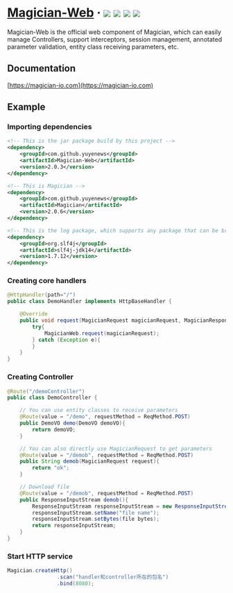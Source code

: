 <h1> 
    <a href="https://magician-io.com">Magician-Web</a> ·
    <img src="https://img.shields.io/badge/licenes-MIT-brightgreen.svg"/>
    <img src="https://img.shields.io/badge/jdk-11+-brightgreen.svg"/>
    <img src="https://img.shields.io/badge/maven-3.5.4+-brightgreen.svg"/>
    <img src="https://img.shields.io/badge/release-master-brightgreen.svg"/>
</h1>

Magician-Web is the official web component of Magician, which can easily manage Controllers, support interceptors, session management, annotated parameter validation, entity class receiving parameters, etc.

## Documentation

[https://magician-io.com](https://magician-io.com)

## Example

### Importing dependencies

```xml
<!-- This is the jar package build by this project -->
<dependency>
    <groupId>com.github.yuyenews</groupId>
    <artifactId>Magician-Web</artifactId>
    <version>2.0.3</version>
</dependency>

<!-- This is Magician -->
<dependency>
    <groupId>com.github.yuyenews</groupId>
    <artifactId>Magician</artifactId>
    <version>2.0.6</version>
</dependency>

<!-- This is the log package, which supports any package that can be bridged with slf4j -->
<dependency>
    <groupId>org.slf4j</groupId>
    <artifactId>slf4j-jdk14</artifactId>
    <version>1.7.12</version>
</dependency>
```

### Creating core handlers

```java
@HttpHandler(path="/")
public class DemoHandler implements HttpBaseHandler {

    @Override
    public void request(MagicianRequest magicianRequest, MagicianResponse response) {
        try{
            MagicianWeb.request(magicianRequest);
        } catch (Exception e){
        }
    }
}
```

### Creating Controller

```java
@Route("/demoController")
public class DemoController {

	// You can use entity classes to receive parameters
	@Route(value = "/demo", requestMethod = ReqMethod.POST)
	public DemoVO demo(DemoVO demoVO){
		return demoVO;
	}

	// You can also directly use MagicianRequest to get parameters
	@Route(value = "/demob", requestMethod = ReqMethod.POST)
	public String demob(MagicianRequest request){
		return "ok";
	}

	// Download file
	@Route(value = "/demob", requestMethod = ReqMethod.POST)
	public ResponseInputStream demob(){
		ResponseInputStream responseInputStream = new ResponseInputStream();
		responseInputStream.setName("file name");
		responseInputStream.setBytes(file bytes);
		return responseInputStream;
	}
}
```


### Start HTTP service

```java
Magician.createHttp()
                .scan("handler和controller所在的包名")
                .bind(8080);
```